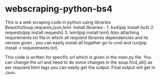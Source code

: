 # webscraping-python-bs4
This is a web scraping code in python using libraries BeautifulSoup,requests,json,lxml.
Install libraries:-
                1. bs4(pip install bs4)
                2. requests(pip install requests)
                3. lxml(pip install lxml)
Also attaching requirements.txt file in which all requierd libraries dependancies and its version given , you can easily install all togather 
go to cmd and run(pip install -r requirements.txt).

This code is written for specific url which is given in the main.py file.
You can change the url and need to do some changes in the soup.find_all() as per requierd html tags you can easily get the output. 
Final output will get in Json.
